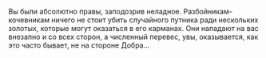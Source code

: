 Вы были абсолютно правы, заподозрив неладное. Разбойникам-кочевникам ничего не стоит убить случайного путника ради нескольких золотых, которые могут оказаться в его карманах. Они нападают на вас внезапно и со всех сторон, а численный перевес, увы, оказывается, как это часто бывает, не на стороне Добра...


